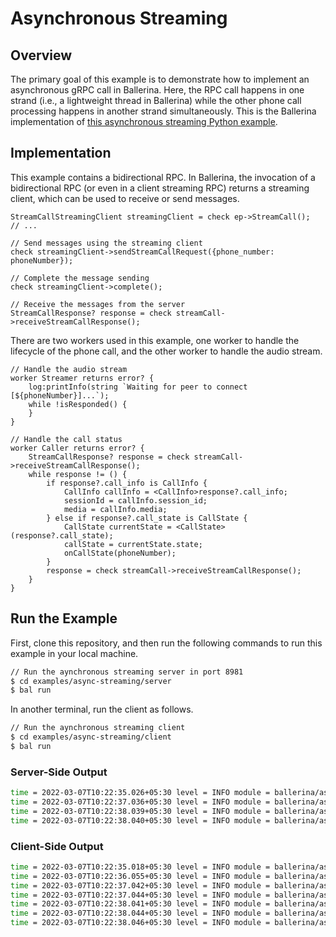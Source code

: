 # Asynchronous Streaming

## Overview
The primary goal of this example is to demonstrate how to implement an asynchronous gRPC call in Ballerina. Here, the RPC call happens in one strand (i.e., a lightweight thread in Ballerina) while the other phone call processing happens in another strand simultaneously. This is the Ballerina implementation of [this asynchronous streaming Python example](https://github.com/grpc/grpc/blob/v1.43.2/examples/python/async_streaming/phone.proto).

## Implementation
This example contains a bidirectional RPC. In Ballerina, the invocation of a bidirectional RPC (or even in a client streaming RPC) returns a streaming client, which can be used to receive or send messages.
```ballerina
StreamCallStreamingClient streamingClient = check ep->StreamCall();
// ...

// Send messages using the streaming client
check streamingClient->sendStreamCallRequest({phone_number: phoneNumber});

// Complete the message sending
check streamingClient->complete();

// Receive the messages from the server
StreamCallResponse? response = check streamCall->receiveStreamCallResponse();
```

There are two workers used in this example, one worker to handle the lifecycle of the phone call, and the other worker to handle the audio stream.
```ballerina
// Handle the audio stream
worker Streamer returns error? {
    log:printInfo(string `Waiting for peer to connect [${phoneNumber}]...`);
    while !isResponded() {
    }
}

// Handle the call status
worker Caller returns error? {
    StreamCallResponse? response = check streamCall->receiveStreamCallResponse();
    while response != () {
        if response?.call_info is CallInfo {
            CallInfo callInfo = <CallInfo>response?.call_info;
            sessionId = callInfo.session_id;
            media = callInfo.media;
        } else if response?.call_state is CallState {
            CallState currentState = <CallState>(response?.call_state);
            callState = currentState.state;
            onCallState(phoneNumber);
        }
        response = check streamCall->receiveStreamCallResponse();
    }
}
```

## Run the Example

First, clone this repository, and then run the following commands to run this example in your local machine.

```sh
// Run the aynchronous streaming server in port 8981
$ cd examples/async-streaming/server
$ bal run
```

In another terminal, run the client as follows.
```sh
// Run the aynchronous streaming client
$ cd examples/async-streaming/client
$ bal run
```

### Server-Side Output
```sh
time = 2022-03-07T10:22:35.026+05:30 level = INFO module = ballerina/async_server message = "Received a phone call request for number 94771234567"
time = 2022-03-07T10:22:37.036+05:30 level = INFO module = ballerina/async_server message = "Created a call session => session ID: 2, media: https://link.to.audio.resources"
time = 2022-03-07T10:22:38.039+05:30 level = INFO module = ballerina/async_server message = "Call finished [94771234567]"
time = 2022-03-07T10:22:38.040+05:30 level = INFO module = ballerina/async_server message = "Call session cleaned => session ID: 2, media: https://link.to.audio.resources"
```

### Client-Side Output
```sh
time = 2022-03-07T10:22:35.018+05:30 level = INFO module = ballerina/async_client message = "Waiting for peer to connect [94771234567]..."
time = 2022-03-07T10:22:36.055+05:30 level = INFO module = ballerina/async_client message = "Call toward [94771234567] enters [\"NEW\"] state"
time = 2022-03-07T10:22:37.042+05:30 level = INFO module = ballerina/async_client message = "Call toward [94771234567] enters [\"ACTIVE\"] state"
time = 2022-03-07T10:22:37.044+05:30 level = INFO module = ballerina/async_client message = "Consuming audio resource [https://link.to.audio.resources]"
time = 2022-03-07T10:22:38.041+05:30 level = INFO module = ballerina/async_client message = "Call toward [94771234567] enters [\"ENDED\"] state"
time = 2022-03-07T10:22:38.044+05:30 level = INFO module = ballerina/async_client message = "Audio session finished [https://link.to.audio.resources]"
time = 2022-03-07T10:22:38.046+05:30 level = INFO module = ballerina/async_client message = "Call finished"
```

